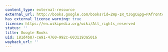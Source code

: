```yaml
---
content_type: external-resource
external_url: http://books.google.com/books?id=ZWp-1R_tJGgC&pg=PAfrontcover
has_external_license_warning: true
license: https://en.wikipedia.org/wiki/All_rights_reserved
status: ''
title: Google Books
uid: 181d4b87-ce91-4760-992c-6031193a5016
wayback_url: ''
---
```

